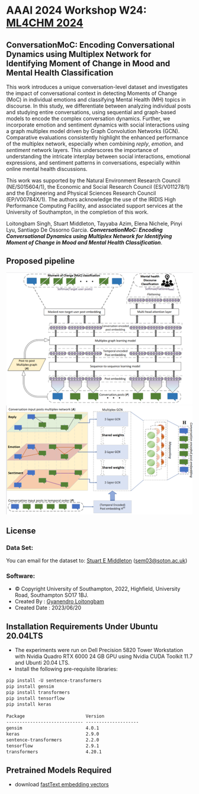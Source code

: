 # AAAI 2024 Workshop W24: [ML4CHM 2024](https://winterlightlabs.github.io/ml4cmh2024/program/index.html)
## ConversationMoC: Encoding Conversational Dynamics using Multiplex Network for Identifying Moment of Change in Mood and Mental Health Classification
This work introduces a unique conversation-level dataset and investigates the impact of conversational context in detecting Moments of Change (MoC) in individual emotions and classifying Mental Health (MH) topics in discourse. In this study, we differentiate between analyzing individual posts and studying entire conversations, using sequential and graph-based models to encode the complex conversation dynamics. Further, we incorporate emotion and sentiment dynamics with social interactions using a graph multiplex model driven by Graph Convolution Networks (GCN). Comparative evaluations consistently highlight the enhanced performance of the multiplex network, especially when combining *reply*, *emotion*, and *sentiment* network layers. This underscores the importance of understanding the intricate interplay between social interactions, emotional expressions, and sentiment patterns in conversations, especially within online mental health discussions.

This work was supported by the Natural Environment Research Council (NE/S015604/1), the Economic and Social Research Council (ES/V011278/1) and the Engineering and Physical Sciences Research Council (EP/V00784X/1). The authors acknowledge the use of the IRIDIS High Performance Computing Facility, and associated support services at the University of Southampton, in the completion of this work.



Loitongbam Singh, Stuart Middleton, Tayyaba Azim, Elena Nichele, Pinyi Lyu, Santiago De Ossorno Garcia. __*ConversationMoC: Encoding Conversational Dynamics using Multiplex Network for Identifying Moment of Change in Mood and Mental Health Classification*__.
<!--
```
@inproceedings{azim-etal-2022-detecting,
    title = "Detecting Moments of Change and Suicidal Risks in Longitudinal User Texts Using Multi-task Learning",
    author = "Azim, Tayyaba  and
      Singh, Loitongbam  and
      Middleton, Stuart",
    booktitle = "Proceedings of the Eighth Workshop on Computational Linguistics and Clinical Psychology",
    month = July,
    year = "2022",
    address = "Seattle, USA",
    publisher = "Association for Computational Linguistics",
    url = "https://aclanthology.org/2022.clpsych-1.19",
    pages = "213--218",
    abstract = "This work describes the classification system proposed for the Computational Linguistics and Clinical Psychology (CLPsych) Shared Task 2022. We propose the use of multitask learning approach with bidirectional long-short term memory (Bi-LSTM) model for predicting changes in user{'}s mood and their suicidal risk level. The two classification tasks have been solved independently or in an augmented way previously, where the output of one task is leveraged for learning another task, however this work proposes an {`}all-in-one{'} framework that jointly learns the related mental health tasks. The experimental results suggest that the proposed multi-task framework outperforms the remaining single-task frameworks submitted to the challenge and evaluated via timeline based and coverage based performance metrics shared by the organisers. We also assess the potential of using various types of feature embedding schemes that could prove useful in initialising the Bi-LSTM model for better multitask learning in the mental health domain.",
}
  ```
-->

## Proposed pipeline
![Pipeline](image/pipeline.png)
![Multiplex network encoding](image/multiplex-encoding.png)

## License

### Data Set: 
You can email for the dataset to: [Stuart E Middleton](https://www.southampton.ac.uk/~sem03/) (sem03@soton.ac.uk)
### Software: 
 - © Copyright University of Southampton, 2022, Highfield, University Road, Southampton SO17 1BJ.
 - Created By : [Gyanendro Loitongbam](https://www.southampton.ac.uk/people/5zbfm5/)
 - Created Date : 2023/06/20
 <!-- - Project : SafeSpacesNLP (https://www.tas.ac.uk/safespacesnlp/) -->

## Installation Requirements Under Ubuntu 20.04LTS 
+ The experiments were run on Dell Precision 5820 Tower Workstation with Nvidia Quadro RTX 6000 24 GB GPU using Nvidia CUDA Toolkit 11.7 and Ubunti 20.04 LTS.
+ Install the following pre-requisite libraries:
```
pip install -U sentence-transformers
pip install gensim
pip install transformers
pip install tensorflow
pip install keras

Package                       Version
----------------------------- --------------------
gensim                        4.0.1
keras                         2.9.0
sentence-transformers         2.2.0
tensorflow                    2.9.1
transformers                  4.20.1

```
## Pretrained Models Required
+ download [fastText embedding vectors](https://dl.fbaipublicfiles.com/fasttext/vectors-english/wiki-news-300d-1M.vec.zip)

<!-- ```
cd <uos_clpsych_dir>
mkdir dataset
cd <uos_clpsych_dir>/dataset
wget -O wiki-news-300d-1M.vec.zip https://dl.fbaipublicfiles.com/fasttext/vectors-english/wiki-news-300d-1M.vec.zip
unzip wiki-news-300d-1M.vec.zip
```


## Sentence Embedding Methods
There are two types of sentence embedding methods considered for this study (Please refer to the paper for detail explaination):
+ *sent_emb*: fastText + SBERT 
+ *sent_score_emb*: fastText + SBERT + Task-specific scores
 -->
